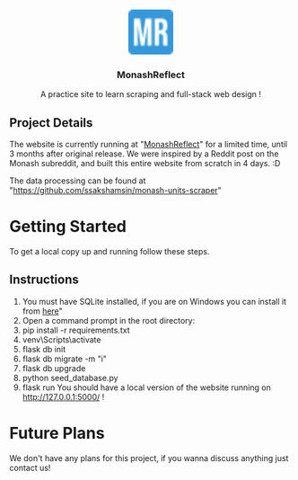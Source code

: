 <br />
<p align="center">
  <a href="https://github.com/ssakshamsin/monashreflect">
    <img src="app/static/images/favicon.png" alt="Logo" width="80" height="80">
  </a>

  <h3 align="center">MonashReflect</h3>

  <p align="center">
    A practice site to learn scraping and full-stack web design !
    <br />
  </p>
</p>

## Project Details

The website is currently running at "[MonashReflect](https://www.monashreflect.com/)" for a limited time, until 3 months after original release. We were inspired by a Reddit post on the Monash subreddit, and built this entire website from scratch in 4 days. :D

The data processing can be found at "https://github.com/ssakshamsin/monash-units-scraper"

# Getting Started

To get a local copy up and running follow these steps.

## Instructions

1. You must have SQLite installed, if you are on Windows you can install it from [here](https://www.sqlite.org/download.html)"
2. Open a command prompt in the root directory:
  3. pip install -r requirements.txt
  4. venv\Scripts\activate
  5. flask db init
  6. flask db migrate -m "i"
  7. flask db upgrade
  8. python seed_database.py
  9. flask run
   You should have a local version of the website running on http://127.0.0.1:5000/ !

# Future Plans

We don't have any plans for this project, if you wanna discuss anything just contact us!
